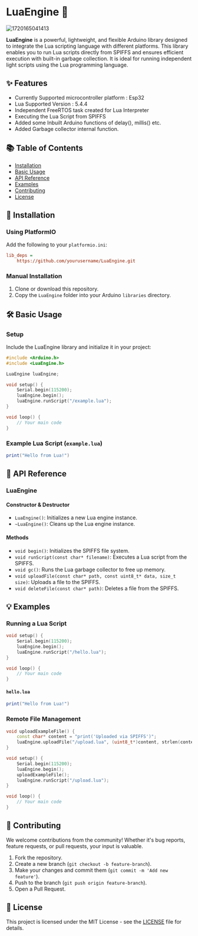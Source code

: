 # LuaEngine 🎉


![1720165041413](image/README/1720165041413.png)


**LuaEngine** is a powerful, lightweight, and flexible Arduino library designed to integrate the Lua scripting language with different platforms. This library enables you to run Lua scripts directly from SPIFFS and ensures efficient execution with built-in garbage collection. It is ideal for running independent light scripts using the Lua programming language.

## ✨ Features

- Currently Supported microcontroller platform : Esp32
- Lua Supported Version : 5.4.4
- Independent FreeRTOS task created for Lua Interpreter
- Executing the Lua Script from SPIFFS
- Added some Inbuilt Arduino functions of delay(), millis() etc.
- Added Garbage collector internal function.

## 📚 Table of Contents

- [Installation](#installation)
- [Basic Usage](#basic-usage)
- [API Reference](#api-reference)
- [Examples](#examples)
- [Contributing](#contributing)
- [License](#license)

## 🚀 Installation

### Using PlatformIO

Add the following to your `platformio.ini`:

```ini
lib_deps = 
    https://github.com/yourusername/LuaEngine.git
```

### Manual Installation

1. Clone or download this repository.
2. Copy the `LuaEngine` folder into your Arduino `libraries` directory.

## 🛠️ Basic Usage

### Setup

Include the LuaEngine library and initialize it in your project:

```cpp
#include <Arduino.h>
#include <LuaEngine.h>

LuaEngine luaEngine;

void setup() {
    Serial.begin(115200);
    luaEngine.begin();
    luaEngine.runScript("/example.lua");
}

void loop() {
    // Your main code
}
```

### Example Lua Script (`example.lua`)

```lua
print("Hello from Lua!")
```

## 📖 API Reference

### LuaEngine

#### Constructor & Destructor

- `LuaEngine()`: Initializes a new Lua engine instance.
- `~LuaEngine()`: Cleans up the Lua engine instance.

#### Methods

- `void begin()`: Initializes the SPIFFS file system.
- `void runScript(const char* filename)`: Executes a Lua script from the SPIFFS.
- `void gc()`: Runs the Lua garbage collector to free up memory.
- `void uploadFile(const char* path, const uint8_t* data, size_t size)`: Uploads a file to the SPIFFS.
- `void deleteFile(const char* path)`: Deletes a file from the SPIFFS.

## 💡 Examples

### Running a Lua Script

```cpp
void setup() {
    Serial.begin(115200);
    luaEngine.begin();
    luaEngine.runScript("/hello.lua");
}

void loop() {
    // Your main code
}
```

#### `hello.lua`

```lua
print("Hello from Lua!")
```

### Remote File Management

```cpp
void uploadExampleFile() {
    const char* content = "print('Uploaded via SPIFFS')";
    luaEngine.uploadFile("/upload.lua", (uint8_t*)content, strlen(content));
}

void setup() {
    Serial.begin(115200);
    luaEngine.begin();
    uploadExampleFile();
    luaEngine.runScript("/upload.lua");
}

void loop() {
    // Your main code
}
```

## 🤝 Contributing

We welcome contributions from the community! Whether it's bug reports, feature requests, or pull requests, your input is valuable.

1. Fork the repository.
2. Create a new branch (`git checkout -b feature-branch`).
3. Make your changes and commit them (`git commit -m 'Add new feature'`).
4. Push to the branch (`git push origin feature-branch`).
5. Open a Pull Request.

## 📜 License

This project is licensed under the MIT License - see the [LICENSE](LICENSE) file for details.
